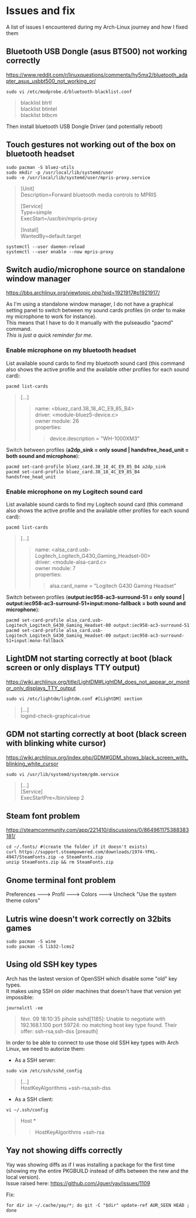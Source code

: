# Issues and fix

A list of issues I encountered during my Arch-Linux journey and how I fixed them

## Bluetooth USB Dongle (asus BT500) not working correctly

https://www.reddit.com/r/linuxquestions/comments/hy5mx2/bluetooth_adapter_asus_usbbt500_not_working_or/  

```
sudo vi /etc/modprobe.d/bluetooth-blacklist.conf
```

> blacklist btrtl  
> blacklist btintel  
> blacklist btbcm  

Then install bluetooth USB Dongle Driver (and potentially reboot)

## Touch gestures not working out of the box on bluetooth headset

```
sudo pacman -S bluez-utils
sudo mkdir -p /usr/local/lib/systemd/user
sudo -e /usr/local/lib/systemd/user/mpris-proxy.service
```

> [Unit]  
> Description=Forward bluetooth media controls to MPRIS  
>   
> [Service]  
> Type=simple  
> ExecStart=/usr/bin/mpris-proxy  
>   
> [Install]  
> WantedBy=default.target  

```
systemctl --user daemon-reload
systemctl --user enable --now mpris-proxy
```

## Switch audio/microphone source on standalone window manager

https://bbs.archlinux.org/viewtopic.php?pid=1921917#p1921917/  

As I'm using a standalone window manager, I do not have a graphical setting panel to switch between my sound cards profiles (in order to make my microphone to work for instance).  
This means that I have to do it manually with the pulseaudio "pacmd" command.  
*This is just a quick reminder for me.*

### Enable microphone on my bluetooth headset

List available sound cards to find my bluetooth sound card (this command also shows the active profile and the available other profiles for each sound card):    

```
pacmd list-cards
```

> [...]   
> > name: <bluez_card.38_18_4C_E9_85_B4>  
> > driver: <module-bluez5-device.c>  
> > owner module: 26  
> > properties:  
> > > device.description = "WH-1000XM3"  

Switch between profiles (**a2dp_sink = only sound | handsfree_head_unit = both sound and microphone**):  

```
pacmd set-card-profile bluez_card.38_18_4C_E9_85_B4 a2dp_sink
pacmd set-card-profile bluez_card.38_18_4C_E9_85_B4 handsfree_head_unit
```

### Enable microphone on my Logitech sound card

List available sound cards to find my Logitech sound card (this command also shows the active profile and the available other profiles for each sound card):  

```
pacmd list-cards
```
> [...]  
> > name: <alsa_card.usb-Logitech_Logitech_G430_Gaming_Headset-00>  
> > driver: <module-alsa-card.c>  
> > owner module: 7  
> > properties:  
> > > alsa.card_name = "Logitech G430 Gaming Headset"  

Switch between profiles (**output:iec958-ac3-surround-51 = only sound | output:iec958-ac3-surround-51+input:mono-fallback = both sound and microphone**):  

```
pacmd set-card-profile alsa_card.usb-Logitech_Logitech_G430_Gaming_Headset-00 output:iec958-ac3-surround-51 
pacmd set-card-profile alsa_card.usb-Logitech_Logitech_G430_Gaming_Headset-00 output:iec958-ac3-surround-51+input:mono-fallback
```

## LightDM not starting correctly at boot (black screen or only displays TTY output)

https://wiki.archlinux.org/title/LightDM#LightDM_does_not_appear_or_monitor_only_displays_TTY_output  

```
sudo vi /etc/lightdm/lightdm.conf #[LightDM] section
```
> [...]  
> logind-check-graphical=true  

## GDM not starting correctly at boot (black screen with blinking white cursor)

https://wiki.archlinux.org/index.php/GDM#GDM_shows_black_screen_with_blinking_white_cursor

```
sudo vi /usr/lib/systemd/system/gdm.service
```
> [...]  
> [Service]  
> ExecStartPre=/bin/sleep 2  


## Steam font problem

https://steamcommunity.com/app/221410/discussions/0/864961175388383181/  

```
cd ~/.fonts/ #(create the folder if it doesn't exists)
curl https://support.steampowered.com/downloads/1974-YFKL-4947/SteamFonts.zip -o SteamFonts.zip
unzip SteamFonts.zip && rm SteamFonts.zip 
```

## Gnome terminal font problem

Preferences ---> Profil ---> Colors ---> Uncheck "Use the system theme colors"


## Lutris wine doesn't work correctly on 32bits games

```
sudo pacman -S wine
sudo pacman -S lib32-lcms2
```

## Using old SSH key types

Arch has the lastest version of OpenSSH which disable some "old" key types.  
It makes using SSH on older machines that doesn't have that version yet impossible:  

```
journalctl -xe
```
> févr. 09 18:10:35 pihole sshd[1185]: Unable to negotiate with 192.168.1.100 port 59724: no matching host key type found. Their offer: ssh-rsa,ssh-dss [preauth]  
    
In order to be able to connect to use those old SSH key types with Arch Linux, we need to autorize them:  

- As a SSH server:  

```
sudo vim /etc/ssh/sshd_config
```
> [...]  
> HostKeyAlgorithms +ssh-rsa,ssh-dss  
  
- As a SSH client:

```
vi ~/.ssh/config
```
> Host *  
> >  HostKeyAlgorithms +ssh-rsa 

## Yay not showing diffs correctly

Yay was showing diffs as if I was installing a package for the first time (showing my the entire PKGBUILD instead of diffs between the new and the local version).  
Issue raised here: https://github.com/Jguer/yay/issues/1109  
  
Fix:
```
for dir in ~/.cache/yay/*; do git -C "$dir" update-ref AUR_SEEN HEAD ; done
```
